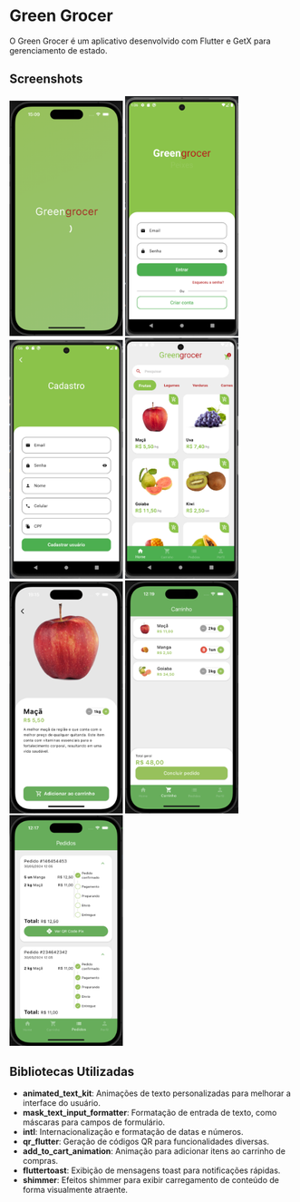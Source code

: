 # Green Grocer

O Green Grocer é um aplicativo desenvolvido com Flutter e GetX para gerenciamento de estado.

## Screenshots

<img src="prints/splash.png" alt="Home" width="200"/> <img src="prints/login.png" alt="Login" width="200"/> <img src="prints/cadastro.png" alt="Cadastro" width="200"/> <img src="prints/home.png" alt="Home" width="200"/> <img src="prints/detalhes_produto.png" alt="Detalhes Produto" width="200"/> <img src="prints/carrinho.png" alt="Carrinho" width="200"/> <img src="prints/pedidos.png" alt="Pedidos" width="200"/>

## Bibliotecas Utilizadas

- **animated_text_kit**: Animações de texto personalizadas para melhorar a interface do usuário.
- **mask_text_input_formatter**: Formatação de entrada de texto, como máscaras para campos de formulário.
- **intl**: Internacionalização e formatação de datas e números.
- **qr_flutter**: Geração de códigos QR para funcionalidades diversas.
- **add_to_cart_animation**: Animação para adicionar itens ao carrinho de compras.
- **fluttertoast**: Exibição de mensagens toast para notificações rápidas.
- **shimmer**: Efeitos shimmer para exibir carregamento de conteúdo de forma visualmente atraente.
